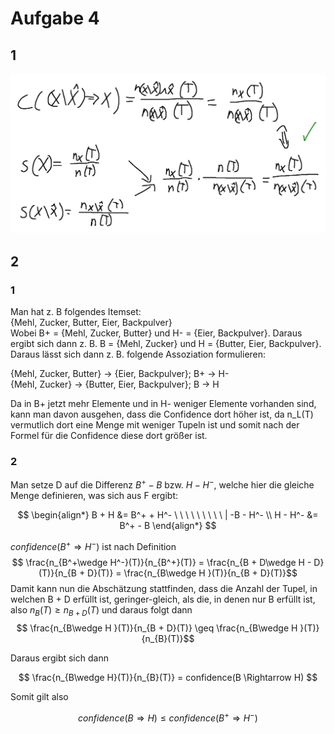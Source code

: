 # Aufgabe 4
## 1
![picture 1](_resources/fb2073aaeffeb86f64630b11d58b42f57ab2c41b05eea1ea23d6d527abd3ef59.png)  

## 2
### 1
Man hat z. B folgendes Itemset:  
{Mehl, Zucker, Butter, Eier, Backpulver}  
Wobei B+ = {Mehl, Zucker, Butter} und H- = {Eier, Backpulver}. Daraus ergibt sich dann z. B. B = {Mehl, Zucker} und H = {Butter, Eier, Backpulver}.  Daraus lässt sich dann z. B. folgende Assoziation formulieren:  

{Mehl, Zucker, Butter} -> {Eier, Backpulver};    B+ -> H-  
{Mehl, Zucker} -> {Butter, Eier, Backpulver};    B -> H

Da in B+ jetzt mehr Elemente und in H- weniger Elemente vorhanden sind, kann man davon ausgehen, dass die Confidence dort höher ist, da n_L(T) vermutlich dort eine Menge mit weniger Tupeln ist und somit nach der Formel für die Confidence diese dort größer ist.

### 2
Man setze D auf die Differenz $B^+ - B$ bzw. $H - H^-$, welche hier die gleiche Menge definieren, was sich aus F ergibt:

$$ \begin{align*}
B + H &= B^+ + H^- \ \ \ \ \ \ \ \ \ | -B - H^- \\
H - H^- &= B^+ - B
\end{align*} $$


$confidence(B^+ \Rightarrow H^-)$ ist nach Definition
$$ \frac{n_{B^+\wedge H^-}(T)}{n_{B^+}(T)} = 
\frac{n_{B + D\wedge H - D}(T)}{n_{B + D}(T)} =
\frac{n_{B\wedge H }(T)}{n_{B + D}(T)}$$
Damit kann nun die Abschätzung stattfinden, dass die Anzahl der Tupel, in welchen B + D erfüllt ist, geringer-gleich, als die, in denen nur B erfüllt ist, also $n_{B}(T) \geq n_{B + D}(T)$ und daraus folgt dann
$$ \frac{n_{B\wedge H }(T)}{n_{B + D}(T)} \geq
\frac{n_{B\wedge H }(T)}{n_{B}(T)}$$

Daraus ergibt sich dann 

$$ \frac{n_{B\wedge H}(T)}{n_{B}(T)} = confidence(B \Rightarrow H) $$

Somit gilt also

$$ confidence (B \Rightarrow H) \leqslant confidence \left(B^{+} \Rightarrow H^{-}\right) $$
